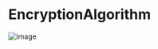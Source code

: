 # EncryptionAlgorithm
![image](https://user-images.githubusercontent.com/47456363/235377472-ee259827-b072-4614-a37a-ce3a3c49f70f.png)
